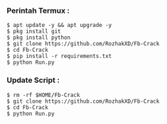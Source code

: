 ### Perintah Termux :
    $ apt update -y && apt upgrade -y
    $ pkg install git
    $ pkg install python
    $ git clone https://github.com/RozhakXD/Fb-Crack
    $ cd Fb-Crack
    $ pip install -r requirements.txt
    $ python Run.py
### Update Script :
    $ rm -rf $HOME/Fb-Crack
    $ git clone https://github.com/RozhakXD/Fb-Crack
    $ cd Fb-Crack
    $ python Run.py

